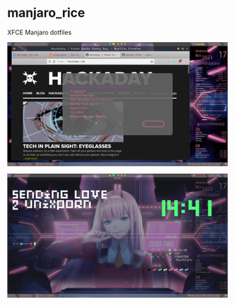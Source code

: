 # manjaro_rice
XFCE Manjaro dotfiles

![preview](.config/img/1.png)



![preview](.config/img/2.png)
